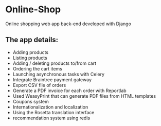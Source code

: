 # Online-Shop
Online shopping web app back-end developed with Django

## The app details:
* Adding products
* Listing products
* Adding / deleting products to/from cart
* Ordering the cart items
* Launching asynchronous tasks with Celery
* Integrate Braintree payment gateway
* Export CSV file of orders
* Generate a PDF invoice for each order with Reportlab
* Used WeasyPrint that can generate PDF files from HTML templates
* Coupons system
* Internationalization and localization
* Using the Rosetta translation interface
* recommendation system using redis
